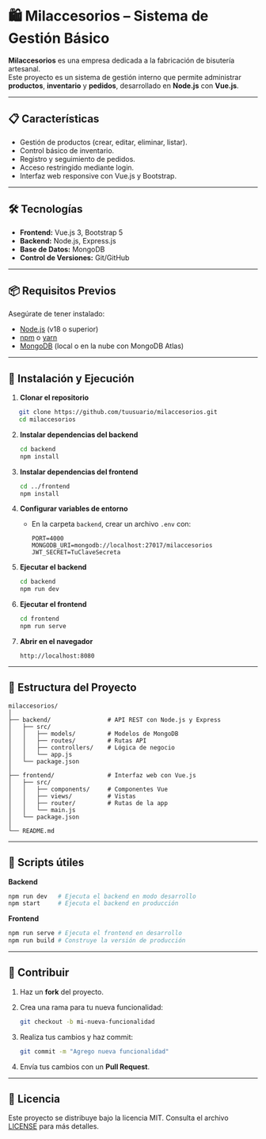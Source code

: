 # 🛍️ Milaccesorios – Sistema de Gestión Básico

**Milaccesorios** es una empresa dedicada a la fabricación de bisutería artesanal.  
Este proyecto es un sistema de gestión interno que permite administrar **productos**, **inventario** y **pedidos**, desarrollado en **Node.js** con **Vue.js**.

---

## 📋 Características

- Gestión de productos (crear, editar, eliminar, listar).
- Control básico de inventario.
- Registro y seguimiento de pedidos.
- Acceso restringido mediante login.
- Interfaz web responsive con Vue.js y Bootstrap.

---

## 🛠️ Tecnologías

- **Frontend:** Vue.js 3, Bootstrap 5
- **Backend:** Node.js, Express.js
- **Base de Datos:** MongoDB
- **Control de Versiones:** Git/GitHub

---

## 📦 Requisitos Previos

Asegúrate de tener instalado:

- [Node.js](https://nodejs.org/) (v18 o superior)
- [npm](https://www.npmjs.com/) o [yarn](https://yarnpkg.com/)
- [MongoDB](https://www.mongodb.com/) (local o en la nube con MongoDB Atlas)

---

## 🚀 Instalación y Ejecución

1. **Clonar el repositorio**
   
```bash
   git clone https://github.com/tuusuario/milaccesorios.git
   cd milaccesorios
```

2. **Instalar dependencias del backend**

   ```bash
   cd backend
   npm install
   ```

3. **Instalar dependencias del frontend**

   ```bash
   cd ../frontend
   npm install
   ```

4. **Configurar variables de entorno**

   * En la carpeta `backend`, crear un archivo `.env` con:

     ```env
     PORT=4000
     MONGODB_URI=mongodb://localhost:27017/milaccesorios
     JWT_SECRET=TuClaveSecreta
     ```

5. **Ejecutar el backend**

   ```bash
   cd backend
   npm run dev
   ```

6. **Ejecutar el frontend**

   ```bash
   cd frontend
   npm run serve
   ```

7. **Abrir en el navegador**

   ```
   http://localhost:8080
   ```

---

## 📂 Estructura del Proyecto

```
milaccesorios/
│
├── backend/                # API REST con Node.js y Express
│   ├── src/
│   │   ├── models/         # Modelos de MongoDB
│   │   ├── routes/         # Rutas API
│   │   ├── controllers/    # Lógica de negocio
│   │   └── app.js
│   └── package.json
│
├── frontend/               # Interfaz web con Vue.js
│   ├── src/
│   │   ├── components/     # Componentes Vue
│   │   ├── views/          # Vistas
│   │   ├── router/         # Rutas de la app
│   │   └── main.js
│   └── package.json
│
└── README.md
```

---

## 🧪 Scripts útiles

**Backend**

```bash
npm run dev   # Ejecuta el backend en modo desarrollo
npm start     # Ejecuta el backend en producción
```

**Frontend**

```bash
npm run serve # Ejecuta el frontend en desarrollo
npm run build # Construye la versión de producción
```

---

## 🤝 Contribuir

1. Haz un **fork** del proyecto.
2. Crea una rama para tu nueva funcionalidad:

   ```bash
   git checkout -b mi-nueva-funcionalidad
   ```
3. Realiza tus cambios y haz commit:

   ```bash
   git commit -m "Agrego nueva funcionalidad"
   ```
4. Envía tus cambios con un **Pull Request**.

---

## 📜 Licencia

Este proyecto se distribuye bajo la licencia MIT.
Consulta el archivo [LICENSE](LICENSE) para más detalles.

```
